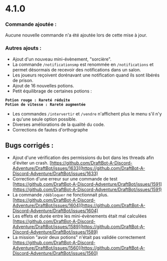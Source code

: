 # 4.1.0

### Commande ajoutée :

Aucune nouvelle commande n'a été ajoutée lors de cette mise à jour.

### Autres ajouts :

* Ajout d'un nouveau mini-évènement, "sorcière".
* La commande `/notificationsmp` est renommée en `/notifications` et permet désormais de recevoir des notifications dans un salon.
* Les joueurs reçoivent dorénavant une notification quand ils sont libérés de prison.
* Ajout de 16 nouvelles potions.
* Petit équilibrage de certaines potions :

<pre><code><strong>Potion rouge : Rareté réduite
</strong><strong>Potion de vitesse : Rareté augmentée</strong></code></pre>

* Les commandes `/intervertir` et `/vendre` n'affichent plus le menu s'il n'y a qu'une seule option possible.
* Diverses améliorations de la qualité du code.&#x20;
* Corrections de fautes d'orthographe

## Bugs corrigés :

* Ajout d'une vérification des permissions du bot dans les threads afin d'éviter un crash. [https://github.com/DraftBot-A-Discord-Adventure/DraftBot/issues/1633](https://github.com/DraftBot-A-Discord-Adventure/DraftBot/issues/1633)
* Correction d'une erreur sur une commande de test [https://github.com/DraftBot-A-Discord-Adventure/DraftBot/issues/1591](https://github.com/DraftBot-A-Discord-Adventure/DraftBot/issues/1591)
* La commande `/débloquer` ne fonctionnait plus. [https://github.com/DraftBot-A-Discord-Adventure/DraftBot/issues/1604](https://github.com/DraftBot-A-Discord-Adventure/DraftBot/issues/1604)
* Les effets et durée entre les mini-évènements était mal calculées [https://github.com/DraftBot-A-Discord-Adventure/DraftBot/issues/1589](https://github.com/DraftBot-A-Discord-Adventure/DraftBot/issues/1589)
* La mission "avoir deux potions" n'était pas validée correctement [https://github.com/DraftBot-A-Discord-Adventure/DraftBot/issues/1560](https://github.com/DraftBot-A-Discord-Adventure/DraftBot/issues/1560)
